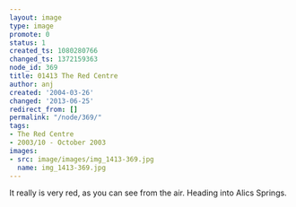 ```yaml
---
layout: image
type: image
promote: 0
status: 1
created_ts: 1080280766
changed_ts: 1372159363
node_id: 369
title: 01413 The Red Centre
author: anj
created: '2004-03-26'
changed: '2013-06-25'
redirect_from: []
permalink: "/node/369/"
tags:
- The Red Centre
- 2003/10 - October 2003
images:
- src: image/images/img_1413-369.jpg
  name: img_1413-369.jpg
---
```

It really is very red, as you can see from the air.  Heading into Alics Springs.
